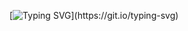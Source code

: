[![Typing SVG](https://readme-typing-svg.demolab.com?font=Fira+Code&size=100&duration=3800&pause=100&color=0CE82B&center=true&multiline=true&width=1920&height=384&lines=Hi+there!;My+name+is+Parneel+Bhakhri;Welcome+to+my+README!)](https://git.io/typing-svg)